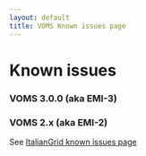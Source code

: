 ```yaml
---
layout: default
title: VOMS Known issues page
---
```


# Known issues

### VOMS 3.0.0 (aka EMI-3)


### VOMS 2.x (aka EMI-2)

See [ItalianGrid known issues page](https://wiki.italiangrid.it/twiki/bin/view/VOMS/KnownIssues)
